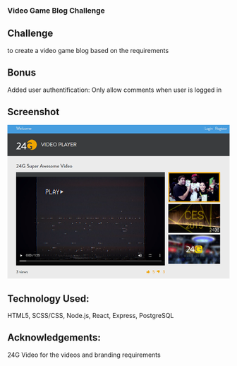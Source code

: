 ### Video Game Blog Challenge

## Challenge
to create a video game blog based on the requirements

## Bonus  
Added user authentification: Only allow comments when user is logged in

## Screenshot
![Screenshot](./images/videogameblog.PNG)

## Technology Used:
HTML5, SCSS/CSS, Node.js, React, Express, PostgreSQL

## Acknowledgements:
24G Video for the videos and branding requirements